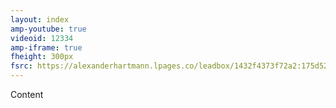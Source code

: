 ```yaml
---
layout: index
amp-youtube: true
videoid: 12334
amp-iframe: true
fheight: 300px
fsrc: https://alexanderhartmann.lpages.co/leadbox/1432f4373f72a2:175d5238d346dc/5721489412194304/?lp-in-iframe=1&__fromjs=1
---
```


Content
